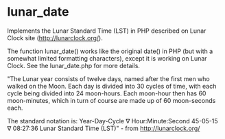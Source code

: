 lunar_date
==========

Implements the Lunar Standard Time (LST) in PHP described on Lunar Clock site (http://lunarclock.org/).

The function lunar_date() works like the original date() in PHP (but with a somewhat limited formatting characters), except it is working on Lunar Clock. See the lunar_date.php for more details.

"The Lunar year consists of twelve days, named after the first men who walked on the Moon. Each day is divided into 30 cycles of time, with each cycle being divided into 24 moon-hours. Each moon-hour then has 60 moon-minutes, which in turn of course are made up of 60 moon-seconds each.

The standard notation is: Year-Day-Cycle ∇ Hour:Minute:Second
45-05-15 ∇ 08:27:36
Lunar Standard Time (LST)" - from http://lunarclock.org/

